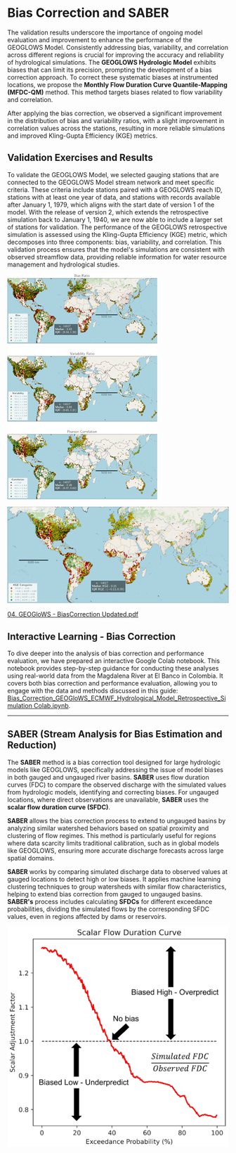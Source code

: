 # Bias Correction and SABER

The validation results underscore the importance of ongoing model evaluation and improvement to enhance the performance of the GEOGLOWS Model. Consistently addressing bias, variability, and correlation across different regions is crucial for improving the accuracy and reliability of hydrological simulations. The **GEOGLOWS Hydrologic Model** exhibits biases that can limit its precision, prompting the development of a bias correction approach. To correct these systematic biases at instrumented locations, we propose the **Monthly Flow Duration Curve Quantile-Mapping (MFDC-QM)** method. This method targets biases related to flow variability and correlation.

After applying the bias correction, we observed a significant improvement in the distribution of bias and variability ratios, with a slight improvement in correlation values across the stations, resulting in more reliable simulations and improved Kling-Gupta Efficiency (KGE) metrics.

## Validation Exercises and Results

To validate the GEOGLOWS Model, we selected gauging stations that are connected to the GEOGLOWS Model stream network and meet specific criteria. These criteria include stations paired with a GEOGLOWS reach ID, stations with at least one year of data, and stations with records available after January 1, 1979, which aligns with the start date of version 1 of the model. With the release of version 2, which extends the retrospective simulation back to January 1, 1940, we are now able to include a larger set of stations for validation. The performance of the GEOGLOWS retrospective simulation is assessed using the Kling-Gupta Efficiency (KGE) metric, which decomposes into three components: bias, variability, and correlation. This validation process ensures that the model's simulations are consistent with observed streamflow data, providing reliable information for water resource management and hydrological studies.

![bias-correction](bias-metrics.png)

![kge-metrics](kge2.png)


[04. GEOGloWS - BiasCorrection Updated.pdf](https://drive.google.com/file/d/1voFzujDRYzeacfhB5lTUboIUu3fqIvQZ/view?usp=sharing)

## Interactive Learning - Bias Correction

To dive deeper into the analysis of bias correction and performance evaluation, we have prepared an interactive Google Colab notebook. This notebook provides step-by-step guidance for conducting these analyses using real-world data from the Magdalena River at El Banco in Colombia. It covers both bias correction and performance evaluation, allowing you to engage with the data and methods discussed in this guide: [Bias_Correction_GEOGloWS_ECMWF_Hydrological_Model_Retrospective_Simulation Colab.ipynb](https://colab.research.google.com/drive/1_TGLCuq8l0M30mpOjXQ6ip2ROgOtWwfy?usp=sharing).

---

## SABER (Stream Analysis for Bias Estimation and Reduction)

The **SABER** method is a bias correction tool designed for large hydrologic models like GEOGLOWS, specifically addressing the issue of model biases in both gauged and ungauged river basins. **SABER** uses flow duration curves (FDC) to compare the observed discharge with the simulated values from hydrologic models, identifying and correcting biases. For ungauged locations, where direct observations are unavailable, **SABER** uses the **scalar flow duration curve (SFDC)**.

**SABER** allows the bias correction process to extend to ungauged basins by analyzing similar watershed behaviors based on spatial proximity and clustering of flow regimes. This method is particularly useful for regions where data scarcity limits traditional calibration, such as in global models like GEOGLOWS, ensuring more accurate discharge forecasts across large spatial domains.

**SABER** works by comparing simulated discharge data to observed values at gauged locations to detect high or low biases. It applies machine learning clustering techniques to group watersheds with similar flow characteristics, helping to extend bias correction from gauged to ungauged basins. **SABER's** process includes calculating **SFDCs** for different exceedance probabilities, dividing the simulated flows by the corresponding SFDC values, even in regions affected by dams or reservoirs.

![saber](saber.png)
